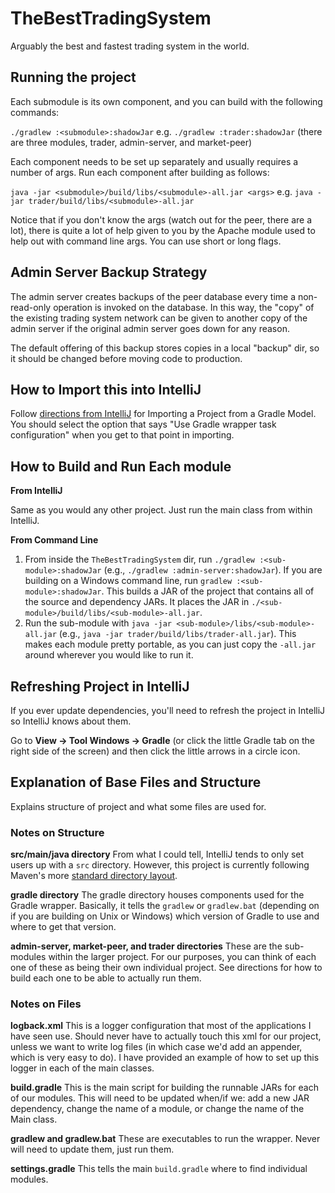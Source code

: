 # TheBestTradingSystem
Arguably the best and fastest trading system in the world.

## Running the project

Each submodule is its own component, and you can build with the following commands:

`./gradlew :<submodule>:shadowJar` e.g. `./gradlew :trader:shadowJar` (there are three modules, trader, admin-server, and market-peer)

Each component needs to be set up separately and usually requires a number of args. Run each component after building as follows:

`java -jar <submodule>/build/libs/<submodule>-all.jar <args>` e.g. `java -jar trader/build/libs/<submodule>-all.jar`

Notice that if you don't know the args (watch out for the peer, there are a lot), there is quite a lot of help given to you by the Apache module used to help out with command line args. You can use short or long flags.

## Admin Server Backup Strategy

The admin server creates backups of the peer database every time a non-read-only operation is invoked on the database. In this way, the "copy" of the existing trading system network can be given to another copy of the admin server if the original admin server goes down for any reason.

The default offering of this backup stores copies in a local "backup" dir, so it should be changed before moving code to production.

## How to Import this into IntelliJ

Follow [directions from IntelliJ](https://www.jetbrains.com/help/idea/2017.1/importing-a-gradle-project-or-a-gradle-module.html) for Importing a Project from a Gradle Model. You should select the option that says "Use Gradle wrapper task configuration" when you get to that point in importing.

## How to Build and Run Each module

**From IntelliJ**

Same as you would any other project. Just run the main class from within IntelliJ.

**From Command Line**

1. From inside the `TheBestTradingSystem` dir, run `./gradlew :<sub-module>:shadowJar` (e.g., `./gradlew :admin-server:shadowJar`). If you are building on a Windows command line, run `gradlew :<sub-module>:shadowJar`. This builds a JAR of the project that contains all of the source and dependency JARs. It places the JAR in `./<sub-module>/build/libs/<sub-module>-all.jar`.
2. Run the sub-module with `java -jar <sub-module>/libs/<sub-module>-all.jar` (e.g., `java -jar trader/build/libs/trader-all.jar`). This makes each module pretty portable, as you can just copy the `-all.jar` around wherever you would like to run it.

## Refreshing Project in IntelliJ

If you ever update dependencies, you'll need to refresh the project in IntelliJ so IntelliJ knows about them.

Go to __View -> Tool Windows -> Gradle__ (or click the little Gradle tab on the right side of the screen) and then click the little arrows in a circle icon.

## Explanation of Base Files and Structure

Explains structure of project and what some files are used for.

### Notes on Structure

**src/main/java directory** From what I could tell, IntelliJ tends to only set users up with a `src` directory. However, this project is currently following Maven's more [standard directory layout](https://maven.apache.org/guides/introduction/introduction-to-the-standard-directory-layout.html).

**gradle directory** The gradle directory houses components used for the Gradle wrapper. Basically, it tells the `gradlew` or `gradlew.bat` (depending on if you are building on Unix or Windows) which version of Gradle to use and where to get that version.

**admin-server, market-peer, and trader directories** These are the sub-modules within the larger project. For our purposes, you can think of each one of these as being their own individual project. See directions for how to build each one to be able to actually run them.

### Notes on Files

**logback.xml** This is a logger configuration that most of the applications I have seen use. Should never have to actually touch this xml for our project, unless we want to write log files (in which case we'd add an appender, which is very easy to do). I have provided an example of how to set up this logger in each of the main classes.

**build.gradle** This is the main script for building the runnable JARs for each of our modules. This will need to be updated when/if we: add a new JAR dependency, change the name of a module, or change the name of the Main class.

**gradlew and gradlew.bat** These are executables to run the wrapper. Never will need to update them, just run them.

**settings.gradle** This tells the main `build.gradle` where to find individual modules.

